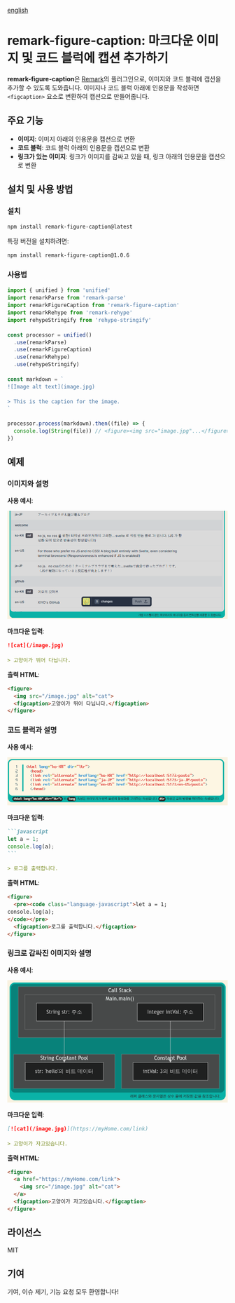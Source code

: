 
[english](/README.md)

# remark-figure-caption: 마크다운 이미지 및 코드 블럭에 캡션 추가하기

**remark-figure-caption**은 [Remark](https://github.com/remarkjs/remark)의 플러그인으로, 이미지와 코드 블럭에 캡션을 추가할 수 있도록 도와줍니다. 이미지나 코드 블럭 아래에 인용문을 작성하면 `<figcaption>` 요소로 변환하여 캡션으로 만들어줍니다.

## 주요 기능
- **이미지**: 이미지 아래의 인용문을 캡션으로 변환
- **코드 블럭**: 코드 블럭 아래의 인용문을 캡션으로 변환
- **링크가 있는 이미지**: 링크가 이미지를 감싸고 있을 때, 링크 아래의 인용문을 캡션으로 변환

## 설치 및 사용 방법

### 설치
```bash
npm install remark-figure-caption@latest
```

특정 버전을 설치하려면:
```bash
npm install remark-figure-caption@1.0.6
```

### 사용법
```javascript
import { unified } from 'unified'
import remarkParse from 'remark-parse'
import remarkFigureCaption from 'remark-figure-caption'
import remarkRehype from 'remark-rehype'
import rehypeStringify from 'rehype-stringify'

const processor = unified()
  .use(remarkParse)
  .use(remarkFigureCaption)
  .use(remarkRehype)
  .use(rehypeStringify)

const markdown = `
![Image alt text](image.jpg)

> This is the caption for the image.
`

processor.process(markdown).then((file) => {
  console.log(String(file)) // <figure><img src="image.jpg"...</figure>
})
```

## 예제

### 이미지와 설명

**사용 예시**:

![이미지와 캡션](/resource/image.png)

**마크다운 입력**:
```markdown
![cat](/image.jpg)

> 고양이가 뛰어 다닙니다.
```

**출력 HTML**:
```html
<figure>
  <img src="/image.jpg" alt="cat">
  <figcaption>고양이가 뛰어 다닙니다.</figcaption>
</figure>
```

### 코드 블럭과 설명

**사용 예시**:

![코드와 캡션](/resource/code.png)

**마크다운 입력**:

````markdown
```javascript
let a = 1;
console.log(a);
```

> 로그를 출력합니다.
````

**출력 HTML**:
```html
<figure>
  <pre><code class="language-javascript">let a = 1;
console.log(a);
</code></pre>
  <figcaption>로그를 출력합니다.</figcaption>
</figure>
```

### 링크로 감싸진 이미지와 설명

**사용 예시**:

![이미지를 포함한 링크와 캡션](/resource/link.png)

**마크다운 입력**:
```markdown
[![cat](/image.jpg)](https://myHome.com/link)

> 고양이가 자고있습니다.
```

**출력 HTML**:
```html
<figure>
  <a href="https://myHome.com/link">
    <img src="/image.jpg" alt="cat">
  </a>
  <figcaption>고양이가 자고있습니다.</figcaption>
</figure>
```

## 라이선스
MIT

## 기여
기여, 이슈 제기, 기능 요청 모두 환영합니다!